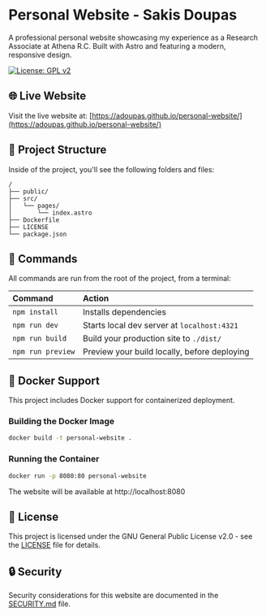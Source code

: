 # Personal Website - Sakis Doupas

A professional personal website showcasing my experience as a Research Associate at Athena R.C. Built with Astro and featuring a modern, responsive design.

[![License: GPL v2](https://img.shields.io/badge/License-GPL_v2-blue.svg)](https://www.gnu.org/licenses/old-licenses/gpl-2.0.en.html)

## 🌐 Live Website

Visit the live website at: [https://adoupas.github.io/personal-website/](https://adoupas.github.io/personal-website/)

## 🚀 Project Structure

Inside of the project, you'll see the following folders and files:

```text
/
├── public/
├── src/
│   └── pages/
│       └── index.astro
├── Dockerfile
├── LICENSE
└── package.json
```

## 🧞 Commands

All commands are run from the root of the project, from a terminal:

| Command                   | Action                                           |
| :------------------------ | :----------------------------------------------- |
| `npm install`             | Installs dependencies                            |
| `npm run dev`             | Starts local dev server at `localhost:4321`      |
| `npm run build`           | Build your production site to `./dist/`          |
| `npm run preview`         | Preview your build locally, before deploying     |

## 🐳 Docker Support

This project includes Docker support for containerized deployment.

### Building the Docker Image

```bash
docker build -t personal-website .
```

### Running the Container

```bash
docker run -p 8080:80 personal-website
```

The website will be available at http://localhost:8080

## 📝 License

This project is licensed under the GNU General Public License v2.0 - see the [LICENSE](LICENSE) file for details.

## 🔒 Security

Security considerations for this website are documented in the [SECURITY.md](SECURITY.md) file.

